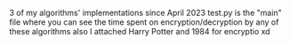 3 of my algorithms' implementations since April 2023
test.py is the "main" file where you can see the time spent on encryption/decryption by any of these algorithms
also I attached Harry Potter and 1984 for encryptio xd
